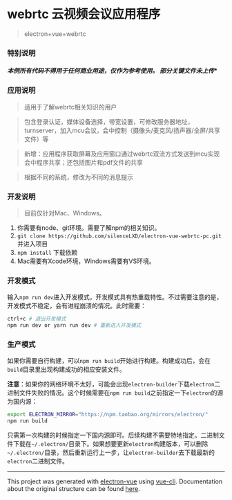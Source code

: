 # webrtc 云视频会议应用程序

> electron+vue+webrtc

### 特别说明
 #### *****本例所有代码不得用于任何商业用途，仅作为参考使用。 部分关键文件未上传******

### 应用说明
> 适用于了解webrtc相关知识的用户

> 包含登录认证，媒体设备选择，带宽设置，可修改服务器地址，turnserver，加入mcu会议，会中控制（摄像头/麦克风/扬声器/全屏/共享文件）等

> 新增：应用程序获取屏幕及应用窗口通过webrtc双流方式发送到mcu实现会中程序共享；还包括图片和pdf文件的共享

> 根据不同的系统，修改为不同的消息提示

### 开发说明

> 目前仅针对Mac、Windows。

1. 你需要有node、git环境。需要了解npm的相关知识。
2. `git clone https://github.com/silenceLXD/electron-vue-webrtc-pc.git` 并进入项目
3. `npm install` 下载依赖
4. Mac需要有Xcode环境，Windows需要有VS环境。

### 开发模式

输入`npm run dev`进入开发模式，开发模式具有热重载特性。不过需要注意的是，开发模式不稳定，会有进程崩溃的情况。此时需要：

```bash
ctrl+c # 退出开发模式
npm run dev or yarn run dev # 重新进入开发模式
```

### 生产模式

如果你需要自行构建，可以`npm run build`开始进行构建。构建成功后，会在`build`目录里出现构建成功的相应安装文件。

**注意**：如果你的网络环境不太好，可能会出现`electron-builder`下载`electron`二进制文件失败的情况。这个时候需要在`npm run build`之前指定一下`electron`的源为国内源：

```bash
export ELECTRON_MIRROR="https://npm.taobao.org/mirrors/electron/"
npm run build
```

只需第一次构建的时候指定一下国内源即可。后续构建不需要特地指定。二进制文件下载在`~/.electron/`目录下。如果想要更新`electron`构建版本，可以删除`~/.electron/`目录，然后重新运行上一步，让`electron-builder`去下载最新的`electron`二进制文件。


---

This project was generated with [electron-vue](https://github.com/SimulatedGREG/electron-vue) using [vue-cli](https://github.com/vuejs/vue-cli). Documentation about the original structure can be found [here](https://simulatedgreg.gitbooks.io/electron-vue/content/index.html).
